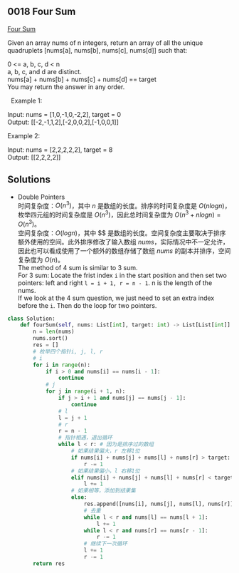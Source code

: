 ## 0018 Four Sum  
[Four Sum](https://leetcode.cn/problems/4sum/)  

Given an array nums of n integers, return an array of all the unique quadruplets [nums[a], nums[b], nums[c], nums[d]] such that:

0 <= a, b, c, d < n  
a, b, c, and d are distinct.  
nums[a] + nums[b] + nums[c] + nums[d] == target  
You may return the answer in any order.

 
Example 1:

Input: nums = [1,0,-1,0,-2,2], target = 0  
Output: [[-2,-1,1,2],[-2,0,0,2],[-1,0,0,1]]  

Example 2:

Input: nums = [2,2,2,2,2], target = 8  
Output: [[2,2,2,2]]

## Solutions  
- Double Pointers  
时间复杂度：$O(n^3)$，其中 $n$ 是数组的长度。排序的时间复杂度是 $O(nlogn)$，枚举四元组的时间复杂度是 $O(n^3)$，因此总时间复杂度为 $O(n^3 + nlogn)=O(n^3)$。  
空间复杂度：$O(logn)$，其中 $$ 是数组的长度。空间复杂度主要取决于排序额外使用的空间。此外排序修改了输入数组 $nums$，实际情况中不一定允许，因此也可以看成使用了一个额外的数组存储了数组 $nums$ 的副本并排序，空间复杂度为 $O(n)$。   
The method of 4 sum is similar to 3 sum.   
For 3 sum: Locate the frist index `i` in the start position and then set two pointers: left and right `l = i + 1, r = n - 1`. n is the length of the nums.  
If we look at the 4 sum question, we just need to set an extra index before the `i`. Then do the loop for two pointers.  
```python
class Solution:
    def fourSum(self, nums: List[int], target: int) -> List[List[int]]:
        n = len(nums)
        nums.sort()
        res = []
        # 枚举四个指针i, j, l, r
        # i
        for i in range(n):
            if i > 0 and nums[i] == nums[i - 1]:
                continue
            # j
            for j in range(i + 1, n):
                if j > i + 1 and nums[j] == nums[j - 1]:
                    continue
                # l
                l = j + 1
                # r
                r = n - 1
                # 指针相遇，退出循环
                while l < r: # 因为是排序过的数组
                    # 如果结果偏大，r 左移1位
                    if nums[i] + nums[j] + nums[l] + nums[r] > target:
                        r -= 1
                    # 如果结果偏小，l 右移1位
                    elif nums[i] + nums[j] + nums[l] + nums[r] < target:
                        l += 1
                    # 如果相等，添加到结果集
                    else:
                        res.append([nums[i], nums[j], nums[l], nums[r]])
                        # 去重
                        while l < r and nums[l] == nums[l + 1]: 
                            l += 1
                        while l < r and nums[r] == nums[r - 1]: 
                            r -= 1
                        # 继续下一次循环
                        l += 1
                        r -= 1
        return res
```

